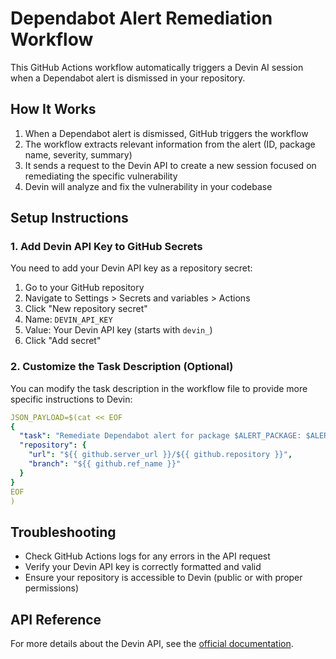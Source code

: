 # Dependabot Alert Remediation Workflow

This GitHub Actions workflow automatically triggers a Devin AI session when a Dependabot alert is dismissed in your repository.

## How It Works

1. When a Dependabot alert is dismissed, GitHub triggers the workflow
2. The workflow extracts relevant information from the alert (ID, package name, severity, summary)
3. It sends a request to the Devin API to create a new session focused on remediating the specific vulnerability
4. Devin will analyze and fix the vulnerability in your codebase

## Setup Instructions

### 1. Add Devin API Key to GitHub Secrets

You need to add your Devin API key as a repository secret:

1. Go to your GitHub repository
2. Navigate to Settings > Secrets and variables > Actions
3. Click "New repository secret"
4. Name: `DEVIN_API_KEY`
5. Value: Your Devin API key (starts with `devin_`)
6. Click "Add secret"

### 2. Customize the Task Description (Optional)

You can modify the task description in the workflow file to provide more specific instructions to Devin:

```yaml
JSON_PAYLOAD=$(cat << EOF
{
  "task": "Remediate Dependabot alert for package $ALERT_PACKAGE: $ALERT_SUMMARY",
  "repository": {
    "url": "${{ github.server_url }}/${{ github.repository }}",
    "branch": "${{ github.ref_name }}"
  }
}
EOF
)
```

## Troubleshooting

- Check GitHub Actions logs for any errors in the API request
- Verify your Devin API key is correctly formatted and valid
- Ensure your repository is accessible to Devin (public or with proper permissions)

## API Reference

For more details about the Devin API, see the [official documentation](https://docs.devin.ai/api-reference/sessions/create-a-new-devin-session).
